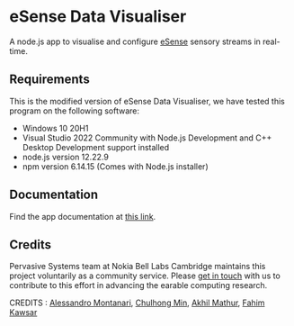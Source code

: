 # eSense Data Visualiser
A node.js app to visualise and configure [eSense](http://www.esense.io) sensory streams in real-time. 

## Requirements
This is the modified version of eSense Data Visualiser, we have tested this program on the following software:
* Windows 10 20H1
* Visual Studio 2022 Community with Node.js Development and C++ Desktop Development support installed
* node.js version 12.22.9
* npm version 6.14.15 (Comes with Node.js installer)

## Documentation
Find the app documentation at [this link](http://www.esense.io/share/eSense-Visualiser-Documentation.pdf).

## Credits
Pervasive Systems team at Nokia Bell Labs Cambridge maintains this project voluntarily as a community service. Please [get in touch](mailto:info@esense.io) with us to contribute to this effort in advancing the earable computing research.

CREDITS : [Alessandro Montanari](https://www.cl.cam.ac.uk/~am2266/), [Chulhong Min](http://chulhongmin.com/), [Akhil Mathur](https://akhilmathurs.github.io/), [Fahim Kawsar](http://www.fahim-kawsar.net/)
